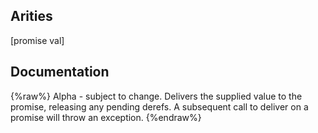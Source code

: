 ## Arities
[promise val]

## Documentation
{%raw%}
Alpha - subject to change.
  Delivers the supplied value to the promise, releasing any pending
  derefs. A subsequent call to deliver on a promise will throw an exception.
{%endraw%}
